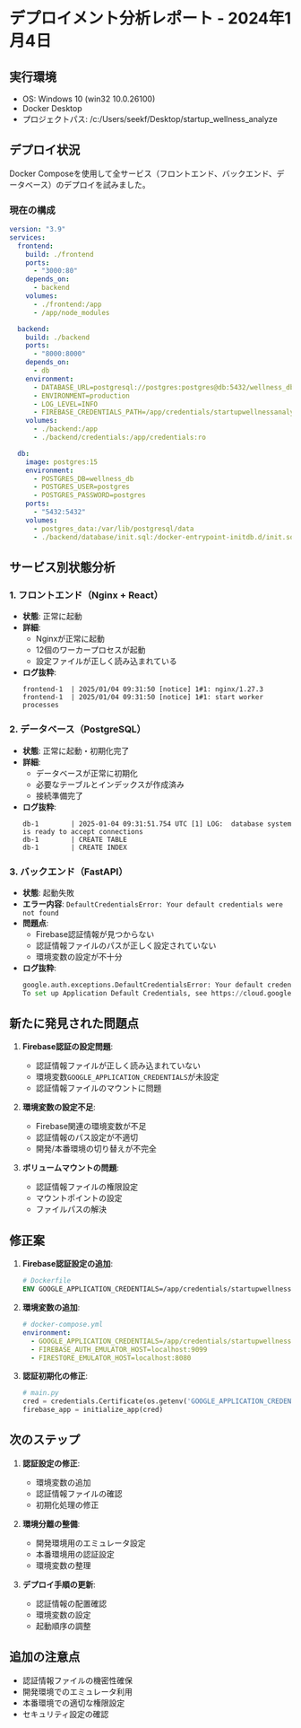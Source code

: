 # デプロイメント分析レポート - 2024年1月4日

## 実行環境
- OS: Windows 10 (win32 10.0.26100)
- Docker Desktop
- プロジェクトパス: /c:/Users/seekf/Desktop/startup_wellness_analyze

## デプロイ状況
Docker Composeを使用して全サービス（フロントエンド、バックエンド、データベース）のデプロイを試みました。

### 現在の構成
```yaml
version: "3.9"
services:
  frontend:
    build: ./frontend
    ports:
      - "3000:80"
    depends_on:
      - backend
    volumes:
      - ./frontend:/app
      - /app/node_modules

  backend:
    build: ./backend
    ports:
      - "8000:8000"
    depends_on:
      - db
    environment:
      - DATABASE_URL=postgresql://postgres:postgres@db:5432/wellness_db
      - ENVIRONMENT=production
      - LOG_LEVEL=INFO
      - FIREBASE_CREDENTIALS_PATH=/app/credentials/startupwellnessanalyze-445505-6a7cc0e46cac.json
    volumes:
      - ./backend:/app
      - ./backend/credentials:/app/credentials:ro

  db:
    image: postgres:15
    environment:
      - POSTGRES_DB=wellness_db
      - POSTGRES_USER=postgres
      - POSTGRES_PASSWORD=postgres
    ports:
      - "5432:5432"
    volumes:
      - postgres_data:/var/lib/postgresql/data
      - ./backend/database/init.sql:/docker-entrypoint-initdb.d/init.sql:ro
```

## サービス別状態分析

### 1. フロントエンド（Nginx + React）
- **状態**: 正常に起動
- **詳細**:
  - Nginxが正常に起動
  - 12個のワーカープロセスが起動
  - 設定ファイルが正しく読み込まれている
- **ログ抜粋**:
  ```
  frontend-1  | 2025/01/04 09:31:50 [notice] 1#1: nginx/1.27.3
  frontend-1  | 2025/01/04 09:31:50 [notice] 1#1: start worker processes
  ```

### 2. データベース（PostgreSQL）
- **状態**: 正常に起動・初期化完了
- **詳細**:
  - データベースが正常に初期化
  - 必要なテーブルとインデックスが作成済み
  - 接続準備完了
- **ログ抜粋**:
  ```
  db-1        | 2025-01-04 09:31:51.754 UTC [1] LOG:  database system is ready to accept connections
  db-1        | CREATE TABLE
  db-1        | CREATE INDEX
  ```

### 3. バックエンド（FastAPI）
- **状態**: 起動失敗
- **エラー内容**: `DefaultCredentialsError: Your default credentials were not found`
- **問題点**:
  - Firebase認証情報が見つからない
  - 認証情報ファイルのパスが正しく設定されていない
  - 環境変数の設定が不十分
- **ログ抜粋**:
  ```python
  google.auth.exceptions.DefaultCredentialsError: Your default credentials were not found.
  To set up Application Default Credentials, see https://cloud.google.com/docs/authentication/external/set-up-adc
  ```

## 新たに発見された問題点

1. **Firebase認証の設定問題**:
   - 認証情報ファイルが正しく読み込まれていない
   - 環境変数`GOOGLE_APPLICATION_CREDENTIALS`が未設定
   - 認証情報ファイルのマウントに問題

2. **環境変数の設定不足**:
   - Firebase関連の環境変数が不足
   - 認証情報のパス設定が不適切
   - 開発/本番環境の切り替えが不完全

3. **ボリュームマウントの問題**:
   - 認証情報ファイルの権限設定
   - マウントポイントの設定
   - ファイルパスの解決

## 修正案

1. **Firebase認証設定の追加**:
   ```dockerfile
   # Dockerfile
   ENV GOOGLE_APPLICATION_CREDENTIALS=/app/credentials/startupwellnessanalyze-445505-6a7cc0e46cac.json
   ```

2. **環境変数の追加**:
   ```yaml
   # docker-compose.yml
   environment:
     - GOOGLE_APPLICATION_CREDENTIALS=/app/credentials/startupwellnessanalyze-445505-6a7cc0e46cac.json
     - FIREBASE_AUTH_EMULATOR_HOST=localhost:9099
     - FIRESTORE_EMULATOR_HOST=localhost:8080
   ```

3. **認証初期化の修正**:
   ```python
   # main.py
   cred = credentials.Certificate(os.getenv('GOOGLE_APPLICATION_CREDENTIALS'))
   firebase_app = initialize_app(cred)
   ```

## 次のステップ

1. **認証設定の修正**:
   - 環境変数の追加
   - 認証情報ファイルの確認
   - 初期化処理の修正

2. **環境分離の整備**:
   - 開発環境用のエミュレータ設定
   - 本番環境用の認証設定
   - 環境変数の整理

3. **デプロイ手順の更新**:
   - 認証情報の配置確認
   - 環境変数の設定
   - 起動順序の調整

## 追加の注意点
- 認証情報ファイルの機密性確保
- 開発環境でのエミュレータ利用
- 本番環境での適切な権限設定
- セキュリティ設定の確認